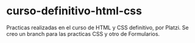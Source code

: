 # curso-definitivo-html-css
Practicas realizadas en el curso de HTML y CSS definitivo, por Platzi.
Se creo un branch para las practicas CSS y otro de Formularios. 

